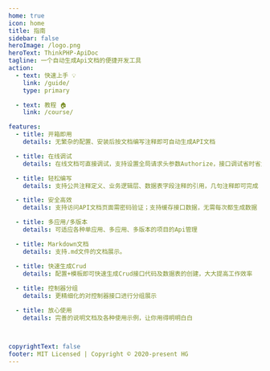 ```yaml
---
home: true
icon: home
title: 指南
sidebar: false
heroImage: /logo.png
heroText: ThinkPHP-ApiDoc
tagline: 一个自动生成Api文档的便捷开发工具
action:
  - text: 快速上手 💡
    link: /guide/
    type: primary

  - text: 教程 🏠
    link: /course/

features:
  - title: 开箱即用
    details: 无繁杂的配置、安装后按文档编写注释即可自动生成API文档

  - title: 在线调试
    details: 在线文档可直接调试，支持设置全局请求头参数Authorize，接口调试省时省力

  - title: 轻松编写
    details: 支持公共注释定义、业务逻辑层、数据表字段注释的引用，几句注释即可完成

  - title: 安全高效
    details: 支持访问API文档页面需密码验证；支持缓存接口数据，无需每次都生成数据

  - title: 多应用/多版本
    details: 可适应各种单应用、多应用、多版本的项目的Api管理

  - title: Markdown文档
    details: 支持.md文件的文档展示。

  - title: 快速生成Crud
    details: 配置+模板即可快速生成Crud接口代码及数据表的创建，大大提高工作效率
    
  - title: 控制器分组
    details: 更精细化的对控制器接口进行分组展示

  - title: 放心使用
    details: 完善的说明文档及各种使用示例，让你用得明明白白



copyrightText: false
footer: MIT Licensed | Copyright © 2020-present HG
---
```


